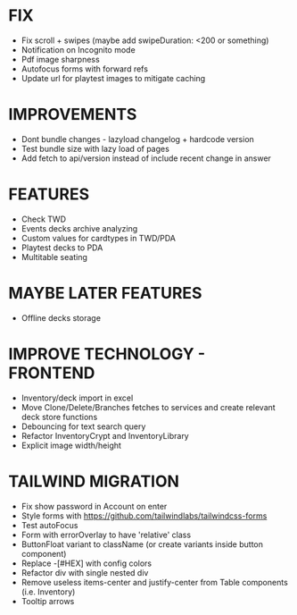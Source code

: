 # FIX
- Fix scroll + swipes (maybe add swipeDuration: <200 or something)
- Notification on Incognito mode
- Pdf image sharpness
- Autofocus forms with forward refs
- Update url for playtest images to mitigate caching

# IMPROVEMENTS
- Dont bundle changes - lazyload changelog + hardcode version
- Test bundle size with lazy load of pages
- Add fetch to api/version instead of include recent change in answer

# FEATURES
- Check TWD
- Events decks archive analyzing
- Custom values for cardtypes in TWD/PDA
- Playtest decks to PDA
- Multitable seating

# MAYBE LATER FEATURES
- Offline decks storage

# IMPROVE TECHNOLOGY - FRONTEND
- Inventory/deck import in excel
- Move Clone/Delete/Branches fetches to services and create relevant deck store functions
- Debouncing for text search query
- Refactor InventoryCrypt and InventoryLibrary
- Explicit image width/height

# TAILWIND MIGRATION
- Fix show password in Account on enter
- Style forms with https://github.com/tailwindlabs/tailwindcss-forms
- Test autoFocus
- Form with errorOverlay to have 'relative' class
- ButtonFloat variant to className (or create variants inside button component)
- Replace -[#HEX] with config colors
- Refactor div with single nested div
- Remove useless items-center and justify-center from Table components (i.e. Inventory)
- Tooltip arrows
